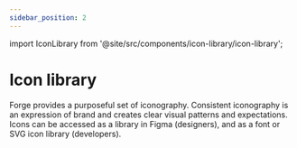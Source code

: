 ```yaml
---
sidebar_position: 2
---
```


import IconLibrary from '@site/src/components/icon-library/icon-library';

# Icon library

Forge provides a purposeful set of iconography. Consistent iconography is an expression of brand and creates clear visual patterns and expectations. Icons can be accessed as a library in Figma (designers), and as a font or SVG icon library (developers).

<IconLibrary />
